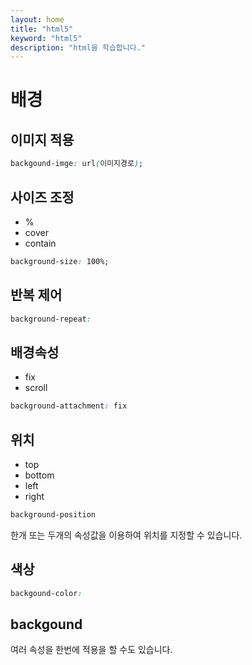 ```yaml
---
layout: home
title: "html5"
keyword: "html5"
description: "html을 학습합니다."
---
```


# 배경

## 이미지 적용
```css
backgound-imge: url(이미지경로);
```

## 사이즈 조정

* %
* cover
* contain

```css
background-size: 100%;
```

## 반복 제어

```css
background-repeat:
```

## 배경속성
* fix
* scroll

```css
background-attachment: fix
```


## 위치

* top
* bottom
* left
* right

```css
background-position
```

한개 또는 두개의 속성값을 이용하여 위치를 지정할 수 있습니다.

## 색상

```css
backgound-color:
```


## backgound
여러 속성을 한번에 적용을 할 수도 있습니다.




